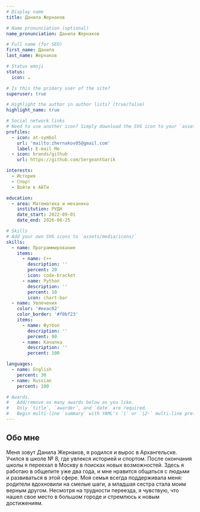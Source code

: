 ```yaml
---
# Display name
title: Данила Жернаков

# Name pronunciation (optional)
name_pronunciation: Данила Жернаков

# Full name (for SEO)
first_name: Данила
last_name: Жернаков

# Status emoji
status:
  icon: ☕️

# Is this the primary user of the site?
superuser: true

# Highlight the author in author lists? (true/false)
highlight_name: true

# Social network links
# Need to use another icon? Simply download the SVG icon to your `assets/media/icons/` folder.
profiles:
  - icon: at-symbol
    url: 'mailto:zhernakov05@gmail.com'
    label: E-mail Me
  - icon: brands/github
    url: https://github.com/SergeantGarik

interests:
  - История
  - Спорт
  - Войти в АйТи

education:
  - area: Математика и механика
    institution: РУДН
    date_start: 2022-09-01
    date_end: 2026-06-25

# Skills
# Add your own SVG icons to `assets/media/icons/`
skills:
  - name: Программирование
    items:
      - name: C++
        description: ''
        percent: 20
        icon: code-bracket
      - name: Python
        description: ''
        percent: 10
        icon: chart-bar
  - name: Увлечения
    color: '#eeac02'
    color_border: '#f0bf23'
    items:
      - name: Футбол
        description: ''
        percent: 90
      - name: Качалка
        description: ''
        percent: 100

languages:
  - name: English
    percent: 30
  - name: Russian
    percent: 100

# Awards.
#   Add/remove as many awards below as you like.
#   Only `title`, `awarder`, and `date` are required.
#   Begin multi-line `summary` with YAML's `|` or `|2-` multi-line prefix and indent 2 spaces below.
---
```


## Обо мне

Меня зовут Данила Жернаков, я родился и вырос в Архангельске. Учился в школе № 8, где увлекся историей и спортом. После окончания школы я переехал в Москву в поисках новых возможностей. Здесь я работаю в общепите уже два года, и мне нравится общаться с людьми и развиваться в этой сфере. Моя семья всегда поддерживала меня: родители вдохновили на смелые шаги, а младшая сестра стала моим верным другом. Несмотря на трудности переезда, я чувствую, что нашел свое место в большом городе и стремлюсь к новым достижениям.
